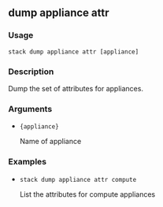 ## dump appliance attr

### Usage

`stack dump appliance attr [appliance]`

### Description


Dump the set of attributes for appliances.



### Arguments

* `{appliance}`

   Name of appliance


### Examples

* `stack dump appliance attr compute`

   List the attributes for compute appliances



